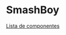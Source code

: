 # SmashBoy

[Lista de componentes](https://docs.google.com/spreadsheets/d/1D1GIcy4P2cfkP9AKwlNsk9UkS25Sl03CtQvyfefxdTE/edit#gid=0)
